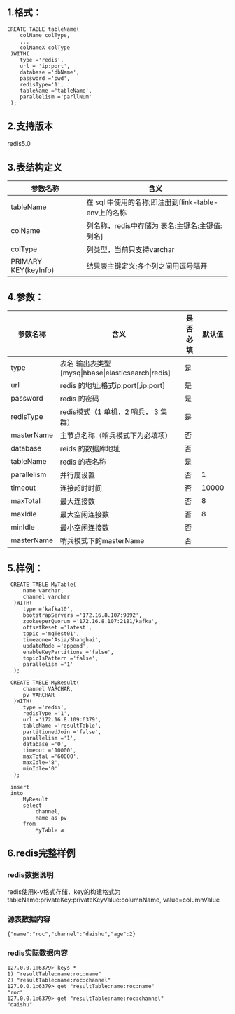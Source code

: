 ## 1.格式：
```
CREATE TABLE tableName(
    colName colType,
    ...
    colNameX colType
 )WITH(
    type ='redis',
    url = 'ip:port',
    database ='dbName',
    password ='pwd',
    redisType='1',
    tableName ='tableName',
    parallelism ='parllNum'
 );
```

## 2.支持版本
redis5.0

## 3.表结构定义
 
|参数名称|含义|
|----|---|
| tableName | 在 sql 中使用的名称;即注册到flink-table-env上的名称
| colName | 列名称，redis中存储为 表名:主键名:主键值:列名]|
| colType | 列类型，当前只支持varchar|
| PRIMARY KEY(keyInfo) | 结果表主键定义;多个列之间用逗号隔开|

## 4.参数：
  
|参数名称|含义|是否必填|默认值|
|----|---|---|-----|
| type | 表名 输出表类型[mysq&#124;hbase&#124;elasticsearch&#124;redis]|是||
| url | redis 的地址;格式ip:port[,ip:port]|是||
| password | redis 的密码 |是||
| redisType | redis模式（1 单机，2 哨兵， 3 集群）| 是 |
| masterName | 主节点名称（哨兵模式下为必填项） | 否 |
| database | reids 的数据库地址|否||
| tableName | redis 的表名称|是||
| parallelism | 并行度设置|否|1|
|timeout| 连接超时时间|否|10000|
|maxTotal|最大连接数|否|8|
|maxIdle|最大空闲连接数|否|8|
|minIdle|最小空闲连接数|否||0|
|masterName| 哨兵模式下的masterName|否||
      
  
## 5.样例：
```
 CREATE TABLE MyTable(
     name varchar,
     channel varchar
  )WITH(
     type ='kafka10',
     bootstrapServers ='172.16.8.107:9092',
     zookeeperQuorum ='172.16.8.107:2181/kafka',
     offsetReset ='latest',
     topic ='mqTest01',
     timezone='Asia/Shanghai',
     updateMode ='append',
     enableKeyPartitions ='false',
     topicIsPattern ='false',
     parallelism ='1'
  );
 
 CREATE TABLE MyResult(
     channel VARCHAR,
     pv VARCHAR
  )WITH(
     type ='redis',
     redisType ='1',
     url ='172.16.8.109:6379',
     tableName ='resultTable',
     partitionedJoin ='false',
     parallelism ='1',
     database ='0',
     timeout ='10000',
     maxTotal ='60000',
     maxIdle='8',
     minIdle='0'
  );
 
 insert          
 into
     MyResult
     select
         channel,
         name as pv                                             
     from
         MyTable a                                        
 ```

## 6.redis完整样例
### redis数据说明
redis使用k-v格式存储，key的构建格式为tableName:privateKey:privateKeyValue:columnName, value=columnValue

### 源表数据内容
```
{"name":"roc","channel":"daishu","age":2}
```
### redis实际数据内容
```
127.0.0.1:6379> keys *
1) "resultTable:name:roc:name"
2) "resultTable:name:roc:channel"
127.0.0.1:6379> get "resultTable:name:roc:name"
"roc"
127.0.0.1:6379> get "resultTable:name:roc:channel"
"daishu"
```